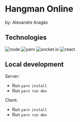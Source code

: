 # Hangman Online
by: Alexandre Aragão

## Technologies
![node](https://shields.io/badge/Node.js-v16.15.3-darkgreen?logo=node.js)
![yarn](https://shields.io/badge/Yarn-v1.19.0-blue?logo=yarn)
![socket.io](https://shields.io/badge/socket.io-v4.17.1-white?logo=socket.io)
![react](https://shields.io/badge/socket.io-v4.17.1-blue?logo=react)

## Local development
Server:
- Run `yarn install`
- Run `yarn run dev`

Client:
- Run `yarn install`
- Run `yarn run dev`